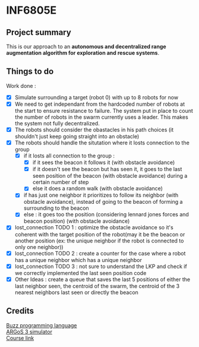 # INF6805E
## Project summary
This is our approach to an **autonomous and decentralized range augmentation algorithm for exploration and rescue systems**.

## Things to do
Work done :
 - [x] Simulate surrounding a target (robot 0) with up to 8 robots for now
 - [x] We need to get independant from the hardcoded number of robots at the start to ensure resistance to failure. The system put in place to count the number of robots in the swarm currently uses a leader. This makes the system not fully decentralized.
 - [x] The robots should consider the obastacles in his path choices (it shouldn't just keep going straight into an obstacle)
 - [x] The robots should handle the situtation where it losts connection to the group
   - [x] if it losts all connection to the group :
     - [x] if it sees the beacon it follows it (with obstacle avoidance)
     - [x] if it doesn't see the beacon but has seen it, it goes to the last seen position of the beacon (with obstacle avoidance) during a certain number of step
     - [x] else it does a random walk (with obstacle avoidance)
   - [x] if has just one neighbor it prioritizes to follow its neighbor (with obstacle avoidance), instead of going to the beacon of forming a surrounding to the beacon
   - [x] else : it goes too the position (considering lennard jones forces and beacon position) (with obstacle avoidance)
 - [x] lost_connection TODO 1  : optimize the obstacle avoidance so it's coherent with the target position of the robot(may it be the beacon or another position (ex: the unique neighbor if the robot is connected to only one neighbor))
 - [x] lost_connection TODO 2 : create a counter for the case where a robot has a unique neighbor which has a unique neighbor
 - [x] lost_connection TODO 3 : not sure to understand the LKP and check if we correctly implemented the last seen position code
 - [x] Other Ideas : create a queue that saves the last 5 positions of either the last neighbor seen, the centroid of the swarm, the centroid of the 3 nearest neighbors last seen or directly the beacon

## Credits
[Buzz programming language](https://github.com/buzz-lang/Buzz)  
[ARGoS 3 simulator](https://github.com/ilpincy/argos3)  
[Course link](https://www.polymtl.ca/programmes/cours/swarm-intelligence)  
